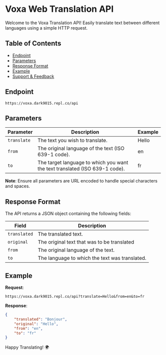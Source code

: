 # Voxa Web Translation API

Welcome to the Voxa Translation API! Easily translate text between different languages using a simple HTTP request.

## Table of Contents

- [Endpoint](#endpoint)
- [Parameters](#parameters)
- [Response Format](#response-format)
- [Example](#example)
- [Support & Feedback](#support--feedback)

## Endpoint

```
https://voxa.dark9015.repl.co/api
```

## Parameters

| Parameter   | Description                                                   | Example |
|-------------|---------------------------------------------------------------|---------|
| `translate` | The text you wish to translate.                               | Hello   |
| `from`      | The original language of the text (ISO 639-1 code).           | en      |
| `to`        | The target language to which you want the text translated (ISO 639-1 code). | fr |

**Note**: Ensure all parameters are URL encoded to handle special characters and spaces.

## Response Format

The API returns a JSON object containing the following fields:

| Field       | Description                                |
|-------------|--------------------------------------------|
| `translated`| The translated text.                       |
| `original`  | The original text that was to be translated|
| `from`      | The original language of the text.         |
| `to`        | The language to which the text was translated. |

## Example

**Request**:
```
https://voxa.dark9015.repl.co/api?translate=Hello&from=en&to=fr
```

**Response**:
```json
{
    "translated": "Bonjour",
    "original": "Hello",
    "from": "en",
    "to": "fr"
}
```

Happy Translating! 🌍